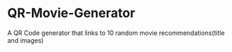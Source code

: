 # QR-Movie-Generator
A QR Code generator that links to 10 random movie recommendations(title and images)
